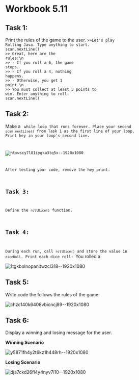 # Workbook 5.11

## Task 1: 
Print the rules of the game to the user.
<code>>>Let's play Rolling Java. Type anything to start.</code><br>
<code>scan.nextLine()</code><br>
<code>>> Great, here are the rules:\n</code><br>
<code>>> - If you roll a 6, the game stops.</code><br>
<code>>> - If you roll a 4, nothing happens.</code><br>
<code>>> - Otherwise, you get 1 point.\n</code><br>
<code>>> You must collect at least 3 points to win. Enter anything to roll:</code><br>
<code>scan.nextLine()</code>

## Task 2:
Make a <code> while loop that runs forever. Place your second <code>scan.nextLine()</code> from Task 1 as the first line of your loop. Print hey in your loop's second line.
  
![htxwscy7l81iygka3tq5x--1920x1080](https://github.com/emtaylor1993/Udemy-Courses/assets/93065901/5ed36cfa-764f-43ce-a76f-e9401bf531f1)
  
After testing your code, remove the hey print.
  
## Task 3:
Define the <code>rollDice()</code> function.
  
## Task 4:
During each run, call <code>rollDice()</code> and store the value in <code>diceRoll</code>. Print each dice roll: </code>You rolled a <diceRoll></code>
  
![1tgkbolnopanitwzcl318--1920x1080](https://github.com/emtaylor1993/Udemy-Courses/assets/93065901/c7e636c6-b27a-4e8c-8db1-58ebba17b40f)

## Task 5: 
Write code the follows the rules of the game.

![chzc140k6408vbicncj89--1920x1080](https://github.com/emtaylor1993/Udemy-Courses/assets/93065901/dfa804fb-e45a-4f34-8d75-7697429cf520)

## Task 6:
Display a winning and losing message for the user.

**Winning Scenario**

![y5871fh4y2t6kz1h448rh--1920x1080](https://github.com/emtaylor1993/Udemy-Courses/assets/93065901/24061bb6-f6e1-4f7e-8f7f-50a5e5dcc8af)

**Losing Scenario**

![dja7ckd26fl4y4nyv7i10--1920x1080](https://github.com/emtaylor1993/Udemy-Courses/assets/93065901/208bae25-08e1-4b50-b41d-27f0b6132ea8)
